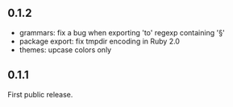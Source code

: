 ## 0.1.2

* grammars: fix a bug when exporting 'to' regexp containing '§'
* package export: fix tmpdir encoding in Ruby 2.0
* themes: upcase colors only

## 0.1.1

First public release.
